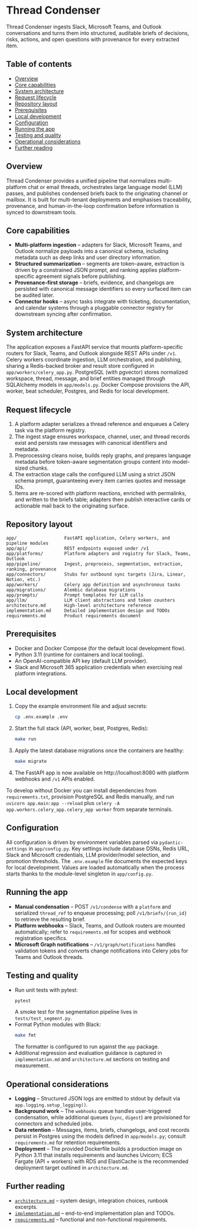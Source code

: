 # Thread Condenser

Thread Condenser ingests Slack, Microsoft Teams, and Outlook conversations and turns them into structured, auditable briefs of decisions, risks, actions, and open questions with provenance for every extracted item.

## Table of contents
- [Overview](#overview)
- [Core capabilities](#core-capabilities)
- [System architecture](#system-architecture)
- [Request lifecycle](#request-lifecycle)
- [Repository layout](#repository-layout)
- [Prerequisites](#prerequisites)
- [Local development](#local-development)
- [Configuration](#configuration)
- [Running the app](#running-the-app)
- [Testing and quality](#testing-and-quality)
- [Operational considerations](#operational-considerations)
- [Further reading](#further-reading)

## Overview
Thread Condenser provides a unified pipeline that normalizes multi-platform chat or email threads, orchestrates large language model (LLM) passes, and publishes condensed briefs back to the originating channel or mailbox. It is built for multi-tenant deployments and emphasises traceability, provenance, and human-in-the-loop confirmation before information is synced to downstream tools.

## Core capabilities
- **Multi-platform ingestion** – adapters for Slack, Microsoft Teams, and Outlook normalize payloads into a canonical schema, including metadata such as deep links and user directory information.
- **Structured summarization** – segments are token-aware, extraction is driven by a constrained JSON prompt, and ranking applies platform-specific agreement signals before publishing.
- **Provenance-first storage** – briefs, evidence, and changelogs are persisted with canonical message identifiers so every surfaced item can be audited later.
- **Connector hooks** – async tasks integrate with ticketing, documentation, and calendar systems through a pluggable connector registry for downstream syncing after confirmation.

## System architecture
The application exposes a FastAPI service that mounts platform-specific routers for Slack, Teams, and Outlook alongside REST APIs under `/v1`. Celery workers coordinate ingestion, LLM orchestration, and publishing, sharing a Redis-backed broker and result store configured in `app/workers/celery_app.py`. PostgreSQL (with pgvector) stores normalized workspace, thread, message, and brief entities managed through SQLAlchemy models in `app/models.py`. Docker Compose provisions the API, worker, beat scheduler, Postgres, and Redis for local development.

## Request lifecycle
1. A platform adapter serializes a thread reference and enqueues a Celery task via the platform registry.
2. The ingest stage ensures workspace, channel, user, and thread records exist and persists raw messages with canonical identifiers and metadata.
3. Preprocessing cleans noise, builds reply graphs, and prepares language metadata before token-aware segmentation groups content into model-sized chunks.
4. The extraction stage calls the configured LLM using a strict JSON schema prompt, guaranteeing every item carries quotes and message IDs.
5. Items are re-scored with platform reactions, enriched with permalinks, and written to the briefs table; adapters then publish interactive cards or actionable mail back to the originating surface.

## Repository layout
```
app/                  FastAPI application, Celery workers, and pipeline modules
app/api/              REST endpoints exposed under /v1
app/platforms/        Platform adapters and registry for Slack, Teams, Outlook
app/pipeline/         Ingest, preprocess, segmentation, extraction, ranking, provenance
app/connectors/       Stubs for outbound sync targets (Jira, Linear, Notion, etc.)
app/workers/          Celery app definition and asynchronous tasks
app/migrations/       Alembic database migrations
app/prompts/          Prompt templates for LLM calls
app/llm/              LLM client abstractions and token counters
architecture.md       High-level architecture reference
implementation.md     Detailed implementation design and TODOs
requirements.md       Product requirements document
```

## Prerequisites
- Docker and Docker Compose (for the default local development flow).
- Python 3.11 (runtime for containers and local tooling).
- An OpenAI-compatible API key (default LLM provider).
- Slack and Microsoft 365 application credentials when exercising real platform integrations.

## Local development
1. Copy the example environment file and adjust secrets:
   ```bash
   cp .env.example .env
   ```
2. Start the full stack (API, worker, beat, Postgres, Redis):
   ```bash
   make run
   ```
3. Apply the latest database migrations once the containers are healthy:
   ```bash
   make migrate
   ```
4. The FastAPI app is now available on http://localhost:8080 with platform webhooks and `/v1` APIs enabled.

To develop without Docker you can install dependencies from `requirements.txt`, provision PostgreSQL and Redis manually, and run `uvicorn app.main:app --reload` plus `celery -A app.workers.celery_app.celery_app worker` from separate terminals.

## Configuration
All configuration is driven by environment variables parsed via `pydantic-settings` in `app/config.py`. Key settings include database DSNs, Redis URL, Slack and Microsoft credentials, LLM provider/model selection, and promotion thresholds. The `.env.example` file documents the expected keys for local development. Values are loaded automatically when the process starts thanks to the module-level singleton in `app/config.py`.

## Running the app
- **Manual condensation** – POST `/v1/condense` with a `platform` and serialized `thread_ref` to enqueue processing; poll `/v1/briefs/{run_id}` to retrieve the resulting brief.
- **Platform webhooks** – Slack, Teams, and Outlook routers are mounted automatically; refer to `requirements.md` for scopes and webhook registration specifics.
- **Microsoft Graph notifications** – `/v1/graph/notifications` handles validation tokens and converts change notifications into Celery jobs for Teams and Outlook threads.

## Testing and quality
- Run unit tests with pytest:
  ```bash
  pytest
  ```
  A smoke test for the segmentation pipeline lives in `tests/test_segment.py`.
- Format Python modules with Black:
  ```bash
  make fmt
  ```
  The formatter is configured to run against the `app` package.
- Additional regression and evaluation guidance is captured in `implementation.md` and `architecture.md` sections on testing and measurement.

## Operational considerations
- **Logging** – Structured JSON logs are emitted to stdout by default via `app.logging.setup_logging()`.
- **Background work** – The `webhooks` queue handles user-triggered condensation, while additional queues (`sync`, `digest`) are provisioned for connectors and scheduled jobs.
- **Data retention** – Messages, items, briefs, changelogs, and cost records persist in Postgres using the models defined in `app/models.py`; consult `requirements.md` for retention requirements.
- **Deployment** – The provided Dockerfile builds a production image on Python 3.11 that installs requirements and launches Uvicorn; ECS Fargate (API + workers) with RDS and ElastiCache is the recommended deployment target outlined in `architecture.md`.

## Further reading
- [`architecture.md`](architecture.md) – system design, integration choices, runbook excerpts.
- [`implementation.md`](implementation.md) – end-to-end implementation plan and TODOs.
- [`requirements.md`](requirements.md) – functional and non-functional requirements.
